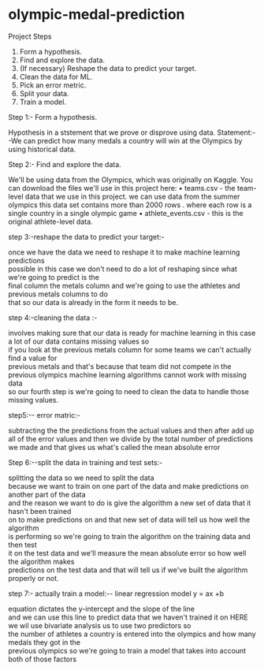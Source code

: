 # olympic-medal-prediction

Project Steps
1.	Form a hypothesis.
2.	Find and explore the data.
3.	(If necessary) Reshape the data to predict your target.
4.	Clean the data for ML.
5.	Pick an error metric.
6.	Split your data.
7.	Train a model.

Step 1:- Form a hypothesis.

Hypothesis in a ststement that we prove or disprove using data.
Statement:--We can predict how many medals a country will win at the Olympics by using historical data.

Step 2:- Find and explore the data.

We'll be using data from the Olympics, which was originally on Kaggle.
You can download the files we'll use in this project here:
•	teams.csv - the team-level data that we use in this project. we can use data from the summer olympics this data set contains more than 2000 rows . where each row is a single country in a single olympic game
•	athlete_events.csv - this is the original athlete-level data.

step 3:-reshape the data to predict your target:-

once we have the data we need to reshape it to make machine learning predictions  
possible in this case we don't need to do a lot of reshaping since what we're going to predict is the  
final column the metals column and we're going to use the athletes and previous metals columns to do  
that so our data is already in the form it needs to be.

step 4:-cleaning the data :-

involves making sure that our data is ready for machine learning in this case a lot of our data contains missing values so  
if you look at the previous metals column for some teams we can't actually find a value for  
previous metals and that's because that team did not compete in the previous olympics
machine learning algorithms cannot work with missing data  
so our fourth step is we're going to need to clean the data to handle those missing values.

step5:-- error matric:-

subtracting the the predictions from the actual values and then after  add up  
all of the error values and then we divide by the total number of predictions we made and that gives  us what's called the mean absolute error
 
Step 6:--split the data in training and test sets:-

splitting the data so we need to split the data  
because we want to train on one part of the data and make predictions on another part of the data  
and the reason  we want to do is give the algorithm a new set of data that it hasn't been trained  
on to make predictions on and that new set of data will tell us how well the algorithm  
is performing so we're going to train the algorithm on the training data and then test  
it on the test data and we'll measure the mean absolute error so how well the algorithm makes  
predictions on the test data and that will tell us if we've built the algorithm properly or not.

step 7:- actually train a model:-- linear regression model    y = ax +b

equation dictates the y-intercept and the slope of the line  
and we can use this line to predict data that we haven't trained it on
HERE we wil use bivariate analysis
us to use two predictors so  
the number of athletes a country is entered into the olympics and how many medals they got in the  
previous olympics so we're going to train a model that takes into account both of those factors
 
